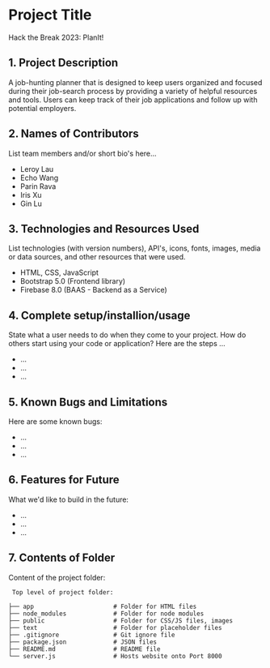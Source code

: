 # Project Title
Hack the Break 2023: PlanIt!

## 1. Project Description
A job-hunting planner that is designed to keep users organized and focused during their job-search process by providing a variety of helpful resources and tools. Users can keep track of their job applications and follow up with potential employers.

## 2. Names of Contributors
List team members and/or short bio's here... 
* Leroy Lau
* Echo Wang
* Parin Rava
* Iris Xu
* Gin Lu
	
## 3. Technologies and Resources Used
List technologies (with version numbers), API's, icons, fonts, images, media or data sources, and other resources that were used.
* HTML, CSS, JavaScript
* Bootstrap 5.0 (Frontend library)
* Firebase 8.0 (BAAS - Backend as a Service)

## 4. Complete setup/installion/usage
State what a user needs to do when they come to your project.  How do others start using your code or application?
Here are the steps ...
* ...
* ...
* ...

## 5. Known Bugs and Limitations
Here are some known bugs:
* ...
* ...
* ...

## 6. Features for Future
What we'd like to build in the future:
* ...
* ...
* ...
	
## 7. Contents of Folder
Content of the project folder:

```
 Top level of project folder:
 
├── app                      # Folder for HTML files
├── node_modules             # Folder for node modules
├── public                   # Folder for CSS/JS files, images
├── text                     # Folder for placeholder files
├── .gitignore               # Git ignore file
├── package.json             # JSON files
├── README.md                # README file
└── server.js                # Hosts website onto Port 8000

```


